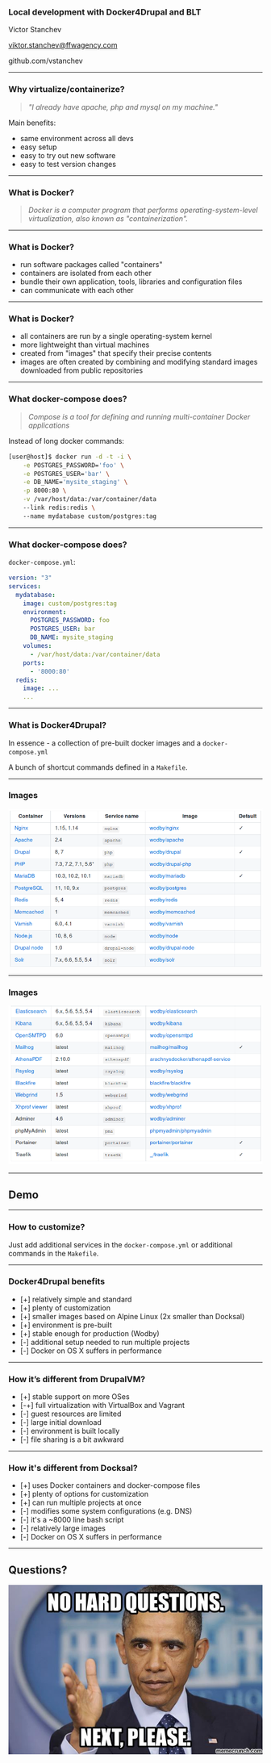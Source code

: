 ### Local development with Docker4Drupal and BLT

Victor Stanchev

viktor.stanchev@ffwagency.com

github.com/vstanchev

---

### Why virtualize/containerize?

> *"I already have apache, php and mysql on my machine."*

Main benefits:
- same environment across all devs
- easy setup
- easy to try out new software
- easy to test version changes

---

### What is Docker?
>*Docker is a computer program that performs operating-system-level virtualization, also known as "containerization".*

---

### What is Docker?
 - run software packages called "containers"
 - containers are isolated from each other 
 - bundle their own application, tools, libraries and configuration files
 - can communicate with each other
 
---
 
### What is Docker?
 - all containers are run by a single operating-system kernel
 - more lightweight than virtual machines
 - created from "images" that specify their precise contents
 - images are often created by combining and modifying standard images downloaded from public repositories
 
---

### What docker-compose does?

>*Compose is a tool for defining and running multi-container Docker applications*

Instead of long docker commands:

```bash
[user@host]$ docker run -d -t -i \
    -e POSTGRES_PASSWORD='foo' \
    -e POSTGRES_USER='bar' \
    -e DB_NAME='mysite_staging' \
    -p 8000:80 \
    -v /var/host/data:/var/container/data
    --link redis:redis \  
    --name mydatabase custom/postgres:tag
```

---

### What docker-compose does?

`docker-compose.yml`:
```yaml
version: "3"
services:
  mydatabase:
    image: custom/postgres:tag
    environment:
      POSTGRES_PASSWORD: foo
      POSTGRES_USER: bar
      DB_NAME: mysite_staging
    volumes:
      - /var/host/data:/var/container/data
    ports:
      - '8000:80'
  redis:
    image: ...
    ...
```

---

### What is Docker4Drupal?


In essence - a collection of pre-built docker images and a `docker-compose.yml`


A bunch of shortcut commands defined in a `Makefile`.

---

### Images

![](assets/img/docker4drupal-stack-01.png)

---

### Images

![](assets/img/docker4drupal-stack-02.png)

---

## Demo

---

### How to customize?

Just add additional services in the `docker-compose.yml` or additional commands
in the `Makefile`.

---

### Docker4Drupal benefits

 - [+] relatively simple and standard
 - [+] plenty of customization
 - [+] smaller images based on Alpine Linux (2x smaller than Docksal)
 - [+] environment is pre-built
 - [+] stable enough for production (Wodby)
 - [-] additional setup needed to run multiple projects
 - [-] Docker on OS X suffers in performance
 
---

### How it’s different from DrupalVM?

 - [+] stable support on more OSes
 - [-+] full virtualization with VirtualBox and Vagrant
 - [-] guest resources are limited
 - [-] large initial download
 - [-] environment is built locally
 - [-] file sharing is a bit awkward

---

### How it's different from Docksal?

 - [+] uses Docker containers and docker-compose files
 - [+] plenty of options for customization
 - [+] can run multiple projects at once
 - [-] modifies some system configurations (e.g. DNS)
 - [-] it's a ~8000 line bash script
 - [-] relatively large images
 - [-] Docker on OS X suffers in performance
 
---

## Questions?

![](assets/img/questions.jpg)
